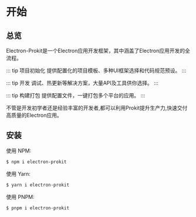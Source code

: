# 开始

## 总览

Electron-Prokit是一个Electron应用开发框架，其中涵盖了Electron应用开发的全流程。

::: tip 项目初始化
提供配置化的项目模板、多种UI框架选择和代码规范预设。
:::

::: tip 开发
调试、热更新等解决方案，大量API及工具供你选择。
:::

::: tip 构建打包
提供配置文件，一键打包多个平台的应用。
:::

不管是开发初学者还是经验丰富的开发者,都可以利用Prokit提升生产力,快速交付高质量的Electron应用。

## 安装

使用 NPM:

```bash
$ npm i electron-prokit
```
使用 Yarn:

```bash
$ yarn i electron-prokit
```
使用 PNPM:

```bash
$ pnpm i electron-prokit
```